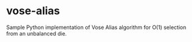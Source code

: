# vose-alias
Sample Python implementation of Vose Alias algorithm for O(1) selection from an unbalanced die.

